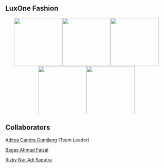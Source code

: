 ## LuxOne Fashion

<p align="center">
<img src="https://user-images.githubusercontent.com/93992324/224483116-91740e41-b5b3-485f-9d59-c5a7bc4653fc.jpeg" width="150"/><img src="https://user-images.githubusercontent.com/93992324/224483249-47e634d1-7f3a-42e6-92d5-835bf02ae5bf.jpeg" width="150"/><img src="https://user-images.githubusercontent.com/93992324/224483259-da6236e2-ff15-4458-b517-029b870b4497.jpeg" width="150"/><img src="https://user-images.githubusercontent.com/93992324/224483262-4a4335cd-32cf-4862-850b-b4a9cf088aea.jpeg" width="150"/><img src="https://user-images.githubusercontent.com/93992324/224483268-64643d4a-0eb3-454d-8064-0bb97e91ac1b.jpeg" width="150"/>
</p>

## Collaborators
<a href="https://github.com/Aditya1614">Aditya Candra Gumilang<a> (Team Leader)
  
<a href="https://github.com/B4gasAhmad">Bagas Ahmad Faizal<a>
  
<a href="https://github.com/RyuuKieru29">Rizky Nur Adi Saputra<a>
